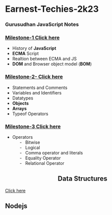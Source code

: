 # Earnest-Techies-2k23

### Gurusudhan JavaScript Notes

### [Milestone-1 Click here](https://docs.google.com/document/d/15svQAxYc_3keUQfeIXY_l1YnaPafciXYrsj1a0y40hw/edit)

- History of **JavaScript**
- **ECMA** Script
- Realtion between ECMA and JS
- **DOM** and Browser object model (**BOM**)

### [Milestone-2- Click here](https://docs.google.com/document/d/1RqolD4-K-LIlqNpPQrNrQlXj1Pn1hqpUU6nHLjuLPO8/edit)

- Statements and Comments
- Variables and Identifiers
- Datatypes
- **Objects**
- **Arrays**
- Typeof Operators

### [Milestone-3 Click here](https://docs.google.com/document/d/196fQ4GWsTnVngcBbCLSZ4Rv-0UPik2itoBMbkFCHIhA/edit)

- Operators  
   &nbsp;&nbsp;&nbsp;&nbsp;&nbsp;&nbsp;-&nbsp;&nbsp; Bitwise  
   &nbsp;&nbsp;&nbsp;&nbsp;&nbsp;&nbsp;-&nbsp;&nbsp; Logical  
   &nbsp;&nbsp;&nbsp;&nbsp;&nbsp;&nbsp;-&nbsp;&nbsp; Comma operator and literals  
   &nbsp;&nbsp;&nbsp;&nbsp;&nbsp;&nbsp;-&nbsp;&nbsp; Equality Operator  
   &nbsp;&nbsp;&nbsp;&nbsp;&nbsp;&nbsp;-&nbsp;&nbsp; Relational Operator  


## <center> Data Structures </center>

[Click here](https://docs.google.com/document/d/1oc92wWy_eMMOGu32bYWWyoqauF1oDtxeSI40HAA5DyU/edit)

## Nodejs
